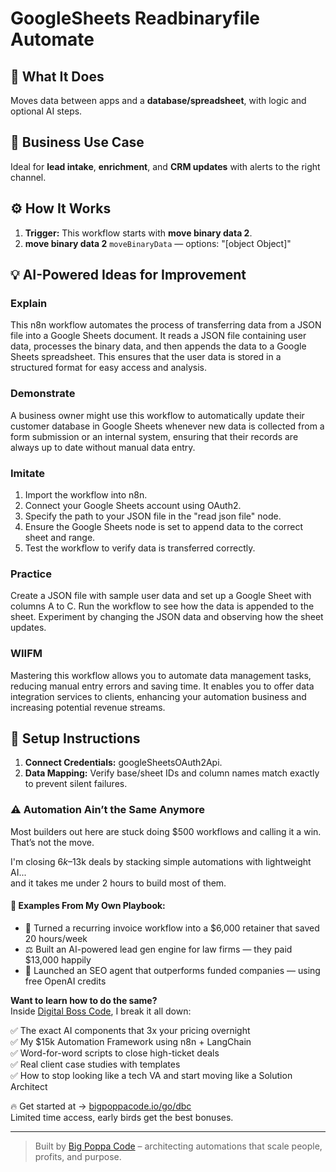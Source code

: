 # GoogleSheets Readbinaryfile Automate
  ## 🚀 What It Does
  Moves data between apps and a **database/spreadsheet**, with logic and optional AI steps.
  
  ## 💼 Business Use Case
  Ideal for **lead intake**, **enrichment**, and **CRM updates** with alerts to the right channel.
  
  ## ⚙️ How It Works
  1. **Trigger:** This workflow starts with **move binary data 2**.
  2. **move binary data 2** `moveBinaryData` — options: "[object Object]"
  
  ## 💡 AI-Powered Ideas for Improvement
  ### Explain
This n8n workflow automates the process of transferring data from a JSON file into a Google Sheets document. It reads a JSON file containing user data, processes the binary data, and then appends the data to a Google Sheets spreadsheet. This ensures that the user data is stored in a structured format for easy access and analysis.

### Demonstrate
A business owner might use this workflow to automatically update their customer database in Google Sheets whenever new data is collected from a form submission or an internal system, ensuring that their records are always up to date without manual data entry.

### Imitate
1. Import the workflow into n8n.
2. Connect your Google Sheets account using OAuth2.
3. Specify the path to your JSON file in the "read json file" node.
4. Ensure the Google Sheets node is set to append data to the correct sheet and range.
5. Test the workflow to verify data is transferred correctly.

### Practice
Create a JSON file with sample user data and set up a Google Sheet with columns A to C. Run the workflow to see how the data is appended to the sheet. Experiment by changing the JSON data and observing how the sheet updates.

### WIIFM
Mastering this workflow allows you to automate data management tasks, reducing manual entry errors and saving time. It enables you to offer data integration services to clients, enhancing your automation business and increasing potential revenue streams.
  
  ## 🔧 Setup Instructions
  1. **Connect Credentials:** googleSheetsOAuth2Api.
2. **Data Mapping:** Verify base/sheet IDs and column names match exactly to prevent silent failures.
  
### ⚠️ Automation Ain’t the Same Anymore

Most builders out here are stuck doing $500 workflows and calling it a win.  
That’s not the move.  

I'm closing $6k–$13k deals by stacking simple automations with lightweight AI...  
and it takes me under 2 hours to build most of them.

#### 🧠 Examples From My Own Playbook:
- 🔁 Turned a recurring invoice workflow into a $6,000 retainer that saved 20 hours/week  
- ⚖️ Built an AI-powered lead gen engine for law firms — they paid $13,000 happily  
- 🚀 Launched an SEO agent that outperforms funded companies — using free OpenAI credits  

**Want to learn how to do the same?**  
Inside [Digital Boss Code](https://bigpoppacode.io/go/dbc), I break it all down:

✅ The exact AI components that 3x your pricing overnight  
✅ My $15k Automation Framework using n8n + LangChain  
✅ Word-for-word scripts to close high-ticket deals  
✅ Real client case studies with templates  
✅ How to stop looking like a tech VA and start moving like a Solution Architect  

🔥 Get started at → [bigpoppacode.io/go/dbc](https://bigpoppacode.io/go/dbc)  
Limited time access, early birds get the best bonuses.

---
> Built by [Big Poppa Code](https://bigpoppacode.io) – architecting automations that scale people, profits, and purpose.
  
